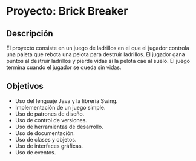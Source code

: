 # Proyecto: Brick Breaker

## Descripción

El proyecto consiste en un juego de ladrillos en el que el jugador controla una paleta que rebota una pelota para
destruir ladrillos. El jugador gana puntos al destruir ladrillos y pierde vidas si la pelota cae al suelo. El juego
termina cuando el jugador se queda sin vidas.

## Objetivos

* Uso del lenguaje Java y la librería Swing.
* Implementación de un juego simple.
* Uso de patrones de diseño.
* Uso de control de versiones.
* Uso de herramientas de desarrollo.
* Uso de documentación.
* Uso de clases y objetos.
* Uso de interfaces gráficas.
* Uso de eventos.